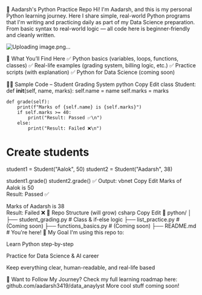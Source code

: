 🐍 Aadarsh's Python Practice Repo
Hi! I'm Aadarsh, and this is my personal Python learning journey.
Here I share simple, real-world Python programs that I'm writing and practicing daily as part of my Data Science preparation.
From basic syntax to real-world logic — all code here is beginner-friendly and cleanly written.

![Uploading image.png…]()


📌 What You’ll Find Here
✅ Python basics (variables, loops, functions, classes)
✅ Real-life examples (grading system, billing logic, etc.)
✅ Practice scripts (with explanation)
✅ Python for Data Science (coming soon)

🧑‍💻 Sample Code – Student Grading System
python
Copy
Edit
class Student: 
    def __init__(self, name, marks):
        self.name = name
        self.marks = marks

    def grade(self):
        print(f"Marks of {self.name} is {self.marks}")
        if self.marks >= 40:
            print("Result: Passed ✅\n")
        else:
            print("Result: Failed ❌\n")

# Create students
student1 = Student("Aalok", 50)
student2 = Student("Aadarsh", 38)

student1.grade()
student2.grade()
✅ Output:
vbnet
Copy
Edit
Marks of Aalok is 50  
Result: Passed ✅

Marks of Aadarsh is 38  
Result: Failed ❌
📂 Repo Structure (will grow)
csharp
Copy
Edit
📁 python/
│
├── student_grading.py       # Class & if-else logic
├── list_practice.py         # (Coming soon)
├── functions_basics.py      # (Coming soon)
├── README.md                # You're here!
🚀 My Goal
I'm using this repo to:

Learn Python step-by-step

Practice for Data Science & AI career

Keep everything clear, human-readable, and real-life based

🌟 Want to Follow My Journey?
Check my full learning roadmap here: github.com/aadarsh3419/data_anaylyst
More cool stuff coming soon!












